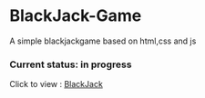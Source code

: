 # BlackJack-Game

A simple blackjackgame based on html,css and js


### Current status: in progress
  Click to view : [BlackJack](https://avin-madhu.github.io/BLACKJACK.github.io/)

  
 
